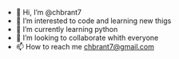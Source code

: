 - 👋 Hi, I’m @chbrant7
- 👀 I’m interested to code and learning new thigs
- 🌱 I’m currently learning python
- 💞️ I’m looking to collaborate whith everyone
- 📫 How to reach me chbrant7@gmail.com

<!---
chbrant7/chbrant7 is a ✨ special ✨ repository because its `README.md` (this file) appears on your GitHub profile.
You can click the Preview link to take a look at your changes.
--->
